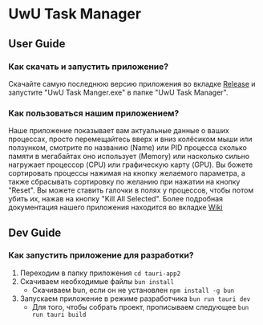 # UwU Task Manager
## User Guide
### Как скачать и запустить приложение?
Скачайте самую последнюю версию приложения во вкладке [Release](https://github.com/infgotoinf/UwU-Task-Manager/releases) и запустите "UwU Task Manger.exe" в папке "UwU Task Manager".
### Как пользоваться нашим приложением?
Наше приложение показывает вам актуальные данные о ваших процессах, просто перемещайтесь вверх и вниз колёсиком мыши или ползунком, смотрите по названию (Name) или PID процесса сколько памяти в мегабайтах оно использует (Memory) или насколько сильно нагружает процессор (CPU) или графическую карту (GPU). Вы божете сортировать процессы нажимая на кнопку желаемого параметра, а также сбрасывать сортировку по желанию при нажатии на кнопку "Reset". Вы можете ставить галочки в полях у процессов, чтобы потом убить их, нажав на кнопку "Kill All Selected". Более подробная документация нашего приложения находится во вкладке [Wiki](https://github.com/infgotoinf/UwU-Task-Manager/wiki)
## Dev Guide
### Как запустить приложение для разработки?
1. Переходим в папку приложения ```cd tauri-app2```
2. Скачиваем необходимые файлы ```bun install```
   - Скачиваем bun, если он не установлен ```npm install -g bun```
3. Запускаем приложение в режиме разработчика ```bun run tauri dev```
   - Для того, чтобы собрать проект, прописываем следующее ```bun run tauri build```
